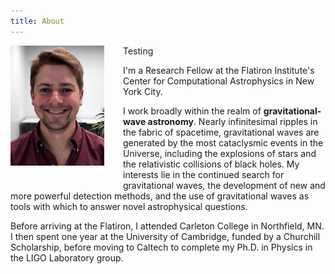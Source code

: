```yaml
---
title: About
---
```


<span class="portrait">
<img src="assets/images/me.jpg" align="left" width="150px" style="margin: 0px 30px 30px 0px;"/>
</span>

Testing

I'm a Research Fellow at the Flatiron Institute's Center for Computational Astrophysics in New York City.

I work broadly within the realm of **gravitational-wave astronomy**.
Nearly infinitesimal ripples in the fabric of spacetime, gravitational waves are generated by the most cataclysmic events in the Universe, including the explosions of stars and the relativistic collisions of black holes.
My interests lie in the continued search for gravitational waves, the development of new and more powerful detection methods, and the use of gravitational waves as tools with which to answer novel astrophysical questions.

Before arriving at the Flatiron, I attended Carleton College in Northfield, MN.
I then spent one year at the University of Cambridge, funded by a Churchill Scholarship, before moving to Caltech to complete my Ph.D. in Physics in the LIGO Laboratory group.


